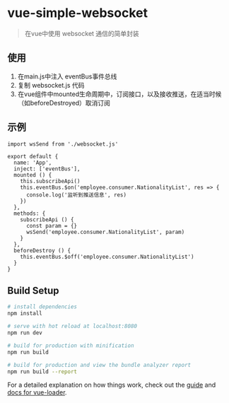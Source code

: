 # vue-simple-websocket

> 在vue中使用 websocket 通信的简单封装

## 使用
1. 在main.js中注入 eventBus事件总线
2. 复制 websocket.js 代码
3. 在vue组件中mounted生命周期中，订阅接口，以及接收推送，在适当时候（如beforeDestroyed）取消订阅

## 示例
```
import wsSend from './websocket.js'

export default {
  name: 'App',
  inject: ['eventBus'],
  mounted () {
    this.subscribeApi()
    this.eventBus.$on('employee.consumer.NationalityList', res => {
      console.log('监听到推送信息', res)
    })
  },
  methods: {
    subscribeApi () {
      const param = {}
      wsSend('employee.consumer.NationalityList', param)
    }
  },
  beforeDestroy () {
    this.eventBus.$off('employee.consumer.NationalityList')
  }
}
```

## Build Setup

``` bash
# install dependencies
npm install

# serve with hot reload at localhost:8080
npm run dev

# build for production with minification
npm run build

# build for production and view the bundle analyzer report
npm run build --report
```

For a detailed explanation on how things work, check out the [guide](http://vuejs-templates.github.io/webpack/) and [docs for vue-loader](http://vuejs.github.io/vue-loader).
